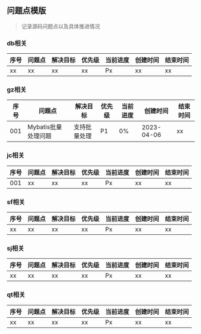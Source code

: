 ## 问题点模版
> 记录源码问题点以及具体推进情况

### db相关
| 序号  | 问题点 | 解决目标 | 优先级 | 当前进度 | 创建时间 | 结束时间 |
|-----|-----|------|-----|------|------|------|
| xx  | xx  | xx   | xx  | Px   | xx   | xx   |

### gz相关
| 序号  | 问题点           | 解决目标   | 优先级 | 当前进度 | 创建时间       | 结束时间 |
|-----|---------------|--------|-----|------|------------|------|
| 001 | Mybatis批量处理问题 | 支持批量处理 | P1  | 0%   | 2023-04-06 | xx   |

### jc相关
| 序号  | 问题点 | 解决目标 | 优先级 | 当前进度 | 创建时间 | 结束时间 |
|-----|-----|------|-----|------|------|------|
| 001 | xx  | xx   | xx  | Px   | xx   | xx   |

### sf相关
| 序号  | 问题点 | 解决目标 | 优先级 | 当前进度 | 创建时间 | 结束时间 |
|-----|-----|------|-----|------|------|------|
| xx  | xx  | xx   | xx  | Px   | xx   | xx   |

### sj相关
| 序号  | 问题点 | 解决目标 | 优先级 | 当前进度 | 创建时间 | 结束时间 |
|-----|-----|------|-----|------|------|------|
| xx  | xx  | xx   | xx  | Px   | xx   | xx   |

### qt相关
| 序号  | 问题点 | 解决目标 | 优先级 | 当前进度 | 创建时间 | 结束时间 |
|-----|-----|------|-----|------|------|------|
| xx  | xx  | xx   | xx  | Px   | xx   | xx   |